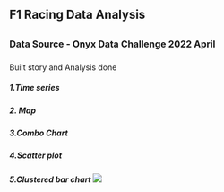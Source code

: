 <h2>F1 Racing Data Analysis<h2>

<h3>Data Source - Onyx Data Challenge 2022 April<h3>
<h4></h4>Built story and Analysis done<h4></h4>
<h5>1.Time series<h5>
<h5>2. Map<h5>
<h5>3.Combo Chart<h5>
<h5>4.Scatter plot<h5>
<h5>5.Clustered bar chart<h5</h5>


<img src="https://github.com/PreranaC96/PowerBI-F1-Racing/blob/main/11Onyx_Apr_F1_Race_Report.png"/>
